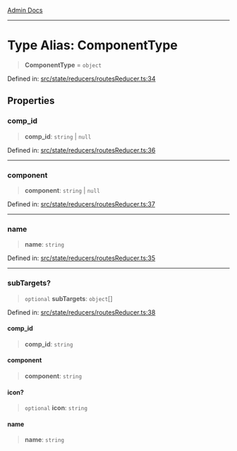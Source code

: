 [Admin Docs](/)

***

# Type Alias: ComponentType

> **ComponentType** = `object`

Defined in: [src/state/reducers/routesReducer.ts:34](https://github.com/PalisadoesFoundation/talawa-admin/blob/main/src/state/reducers/routesReducer.ts#L34)

## Properties

### comp\_id

> **comp\_id**: `string` \| `null`

Defined in: [src/state/reducers/routesReducer.ts:36](https://github.com/PalisadoesFoundation/talawa-admin/blob/main/src/state/reducers/routesReducer.ts#L36)

***

### component

> **component**: `string` \| `null`

Defined in: [src/state/reducers/routesReducer.ts:37](https://github.com/PalisadoesFoundation/talawa-admin/blob/main/src/state/reducers/routesReducer.ts#L37)

***

### name

> **name**: `string`

Defined in: [src/state/reducers/routesReducer.ts:35](https://github.com/PalisadoesFoundation/talawa-admin/blob/main/src/state/reducers/routesReducer.ts#L35)

***

### subTargets?

> `optional` **subTargets**: `object`[]

Defined in: [src/state/reducers/routesReducer.ts:38](https://github.com/PalisadoesFoundation/talawa-admin/blob/main/src/state/reducers/routesReducer.ts#L38)

#### comp\_id

> **comp\_id**: `string`

#### component

> **component**: `string`

#### icon?

> `optional` **icon**: `string`

#### name

> **name**: `string`
